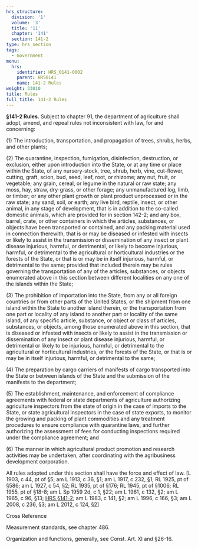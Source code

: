 ```yaml
---
hrs_structure:
  division: '1'
  volume: '3'
  title: '11'
  chapter: '141'
  section: 141-2
type: hrs_section
tags:
  - Government
menu:
  hrs:
    identifier: HRS_0141-0002
    parent: HRS0141
    name: 141-2 Rules
weight: 33010
title: Rules
full_title: 141-2 Rules
---
```

**§141-2 Rules.** Subject to chapter 91, the department of agriculture shall adopt, amend, and repeal rules not inconsistent with law, for and concerning:

(1) The introduction, transportation, and propagation of trees, shrubs, herbs, and other plants;

(2) The quarantine, inspection, fumigation, disinfection, destruction, or exclusion, either upon introduction into the State, or at any time or place within the State, of any nursery-stock, tree, shrub, herb, vine, cut-flower, cutting, graft, scion, bud, seed, leaf, root, or rhizome; any nut, fruit, or vegetable; any grain, cereal, or legume in the natural or raw state; any moss, hay, straw, dry-grass, or other forage; any unmanufactured log, limb, or timber; or any other plant growth or plant product unprocessed or in the raw state; any sand, soil, or earth; any live bird, reptile, insect, or other animal, in any stage of development, that is in addition to the so-called domestic animals, which are provided for in section 142-2; and any box, barrel, crate, or other containers in which the articles, substances, or objects have been transported or contained, and any packing material used in connection therewith, that is or may be diseased or infested with insects or likely to assist in the transmission or dissemination of any insect or plant disease injurious, harmful, or detrimental, or likely to become injurious, harmful, or detrimental to the agricultural or horticultural industries or the forests of the State, or that is or may be in itself injurious, harmful, or detrimental to the same; provided that included therein may be rules governing the transportation of any of the articles, substances, or objects enumerated above in this section between different localities on any one of the islands within the State;

(3) The prohibition of importation into the State, from any or all foreign countries or from other parts of the United States, or the shipment from one island within the State to another island therein, or the transportation from one part or locality of any island to another part or locality of the same island, of any specific article, substance, or object or class of articles, substances, or objects, among those enumerated above in this section, that is diseased or infested with insects or likely to assist in the transmission or dissemination of any insect or plant disease injurious, harmful, or detrimental or likely to be injurious, harmful, or detrimental to the agricultural or horticultural industries, or the forests of the State, or that is or may be in itself injurious, harmful, or detrimental to the same;

(4) The preparation by cargo carriers of manifests of cargo transported into the State or between islands of the State and the submission of the manifests to the department;

(5) The establishment, maintenance, and enforcement of compliance agreements with federal or state departments of agriculture authorizing agriculture inspectors from the state of origin in the case of imports to the State, or state agricultural inspectors in the case of state exports, to monitor the growing and packing of plant commodities and any treatment procedures to ensure compliance with quarantine laws, and further authorizing the assessment of fees for conducting inspections required under the compliance agreement; and

(6) The manner in which agricultural product promotion and research activities may be undertaken, after coordinating with the agribusiness development corporation.

All rules adopted under this section shall have the force and effect of law. [L 1903, c 44, pt of §5; am L 1913, c 36, §1; am L 1917, c 232, §1; RL 1925, pt of §586; am L 1927, c 54, §2; RL 1935, pt of §176; RL 1945, pt of §1006; RL 1955, pt of §18-8; am L Sp 1959 2d, c 1, §22; am L 1961, c 132, §2; am L 1965, c 96, §13; [HRS §141-2](/title-11/chapter-141/section-141-2/); am L 1983, c 141, §2; am L 1996, c 166, §3; am L 2008, c 236, §3; am L 2012, c 124, §2]

Cross Reference

Measurement standards, see chapter 486.

Organization and functions, generally, see Const. Art. XI and §26-16.